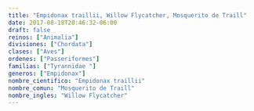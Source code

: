 ```yaml
---
title: "Empidonax traillii, Willow Flycatcher, Mosquerito de Traill"
date: 2017-08-18T20:46:32-06:00
draft: false
reinos: ["Animalia"]
divisiones: ["Chordata"]
clases: ["Aves"]
ordenes: ["Passeriformes"]
familias: ["Tyrannidae "]
generos: ["Empidonax"]
nombre_cientifico: "Empidonax traillii"
nombre_comun: "Mosquerito de Traill"
nombre_ingles: "Willow Flycatcher"
---
```

